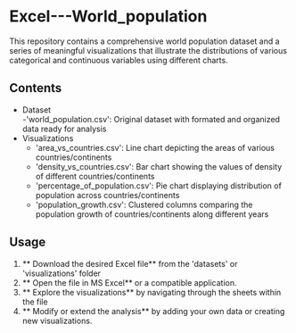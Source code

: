 # Excel---World_population
This repository contains a comprehensive world population dataset and a series of meaningful visualizations that illustrate the distributions of various categorical and continuous variables using different charts.
## Contents
- Dataset        
  -'world_population.csv': Original dataset with formated and organized data ready for analysis
- Visualizations
  - 'area_vs_countries.csv': Line chart depicting the areas of various countries/continents
  - 'density_vs_countries.csv': Bar chart showing the values of density of different countries/continents
  - 'percentage_of_population.csv': Pie chart displaying distribution of population across countries/continents
  - 'population_growth.csv': Clustered columns comparing the population growth of countries/continents along different years
## Usage
1. ** Download the desired Excel file** from the 'datasets' or 'visualizations' folder
2. ** Open the file in MS Excel** or a compatible application.
3. ** Explore the visualizations** by navigating through the sheets within the file
4. ** Modify or extend the analysis** by adding your own data or creating new visualizations.
